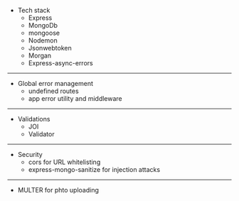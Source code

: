 - Tech stack
  - Express
  - MongoDb
  - mongoose
  - Nodemon
  - Jsonwebtoken
  - Morgan
  - Express-async-errors

---

- Global error management
  - undefined routes
  - app error utility and middleware

---

- Validations
  - JOI
  - Validator

---

- Security
  - cors for URL whitelisting
  - express-mongo-sanitize for injection attacks

---

- MULTER
  for phto uploading
